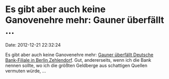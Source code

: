 Es gibt aber auch keine Ganovenehre mehr: Gauner überfällt \...
===============================================================

Date: 2012-12-21 22:32:24

Es gibt aber auch keine Ganovenehre mehr: [Gauner überfällt Deutsche
Bank-Filiale in Berlin
Zehlendorf](http://ml.spiegel.de/article.do?id=874423). Gut,
andererseits, wenn ich die Bank nennen sollte, wo ich die größten
Geldberge aus schattigen Quellen vermuten würde, \...
